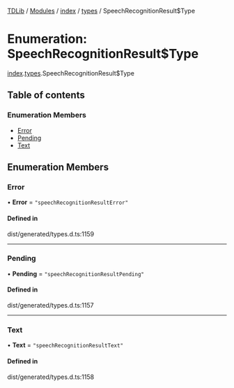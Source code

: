 [TDLib](../README.md) / [Modules](../modules.md) / [index](../modules/index.md) / [types](../modules/index.types.md) / SpeechRecognitionResult$Type

# Enumeration: SpeechRecognitionResult$Type

[index](../modules/index.md).[types](../modules/index.types.md).SpeechRecognitionResult$Type

## Table of contents

### Enumeration Members

- [Error](index.types.SpeechRecognitionResult_Type.md#error)
- [Pending](index.types.SpeechRecognitionResult_Type.md#pending)
- [Text](index.types.SpeechRecognitionResult_Type.md#text)

## Enumeration Members

### Error

• **Error** = ``"speechRecognitionResultError"``

#### Defined in

dist/generated/types.d.ts:1159

___

### Pending

• **Pending** = ``"speechRecognitionResultPending"``

#### Defined in

dist/generated/types.d.ts:1157

___

### Text

• **Text** = ``"speechRecognitionResultText"``

#### Defined in

dist/generated/types.d.ts:1158
